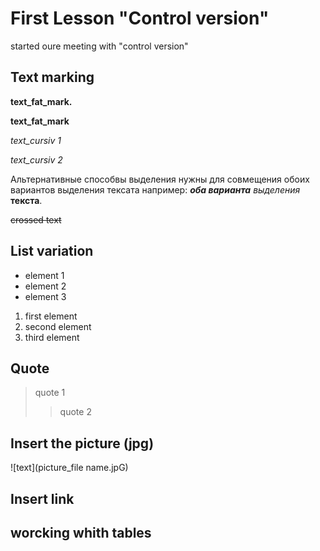 # First Lesson "Control version"
started oure meeting with "control version"

## Text marking

**text_fat_mark.**

__text_fat_mark__

*text_cursiv 1*

_text_cursiv 2_ 

Альтернативные способвы выделения нужны для совмещения обоих вариантов выделения тексата например: _**оба варианта**_ *выделения* __текста__. 

~~crossed text~~

## List variation
* element 1
* element 2
* element 3

1. first element
2. second element
3. third element

## Quote
> quote 1
>> quote 2

## Insert the picture (jpg)
![text](picture_file name.jpG)
## Insert link

## worcking whith tables

